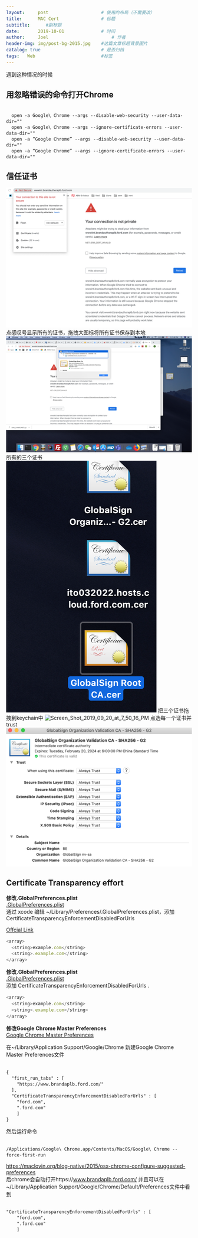 ```yaml
---
layout:     post   				    # 使用的布局（不需要改）
title:      MAC Cert 				# 标题 
subtitle:      #副标题
date:       2019-10-01				# 时间
author:     Joel 						# 作者
header-img: img/post-bg-2015.jpg 	#这篇文章标题背景图片
catalog: true 						# 是否归档
tags:	Web							#标签
---
```

遇到这种情况的时候
##   用忽略错误的命令打开Chrome
<pre><code>
  open -a Google\ Chrome --args --disable-web-security --user-data-dir=""
  open -a Google\ Chrome --args --ignore-certificate-errors --user-data-dir=""
  open -a “Google Chrome” --args --disable-web-security --user-data-dir=""
  open -a “Google Chrome” --args --ignore-certificate-errors --user-data-dir=""
</code></pre>
##   信任证书
![Screen_Shot_2019_09_20_at_7_35_22_PM](/img/blog/Cert_files/b80b5082a888910dea077327597e8c6862b11cfb.png)
点感叹号显示所有的证书，拖拽大图标将所有证书保存到本地
![Screen_Shot_2019_09_20_at_7_42_31_PM](/img/blog/Cert_files/899e8830339d8e0aea3d446052c344f13b4fd1c4.png)
所有的三个证书
![Screen_Shot_2019_09_20_at_7_43_04_PM](/img/blog/Cert_files/29ea6ef6b5ee08d6ea9bb8a61efb359c47aa3256.png)
把三个证书拖拽到keychain中
![Screen_Shot_2019_09_20_at_7_50_16_PM](/img/blog/Cert_files/d1dfe178a005c2a6b9a65cba4cebf0012e1d65ae.png)
点选每一个证书并trust
![Screen_Shot_2019_09_20_at_7_51_45_PM](/img/blog/Cert_files/04037c2007bfe15c912f5ba8acd4da1e9ca8257b.png)

##  Certificate Transparency effort
**修改.GlobalPreferences.plist**  
[.GlobalPreferences.plist](https://www.moha.online/en/node/76)  
通过 xcode 编辑 ~/Library/Preferences/.GlobalPreferences.plist，添加 CertificateTransparencyEnforcementDisabledForUrls   

[Offcial Link](https://www.chromium.org/administrators/policy-list-3#CertificateTransparencyEnforcementDisabledForUrls)    

```javascript
<array>
  <string>example.com</string>
  <string>.example.com</string>
</array>
```
**修改.GlobalPreferences.plist**  
[.GlobalPreferences.plist](https://apple.stackexchange.com/questions/186026/how-to-disable-incognito-mode-in-chrome)   
添加 CertificateTransparencyEnforcementDisabledForUrls . 
```javascript
<array>
  <string>example.com</string>
  <string>.example.com</string>
</array>
```

**修改Google Chrome Master Preferences**  
[Google Chrome Master Preferences](https://themacwrangler.wordpress.com/2016/01/07/managing-google-chrome-on-mac-os-x/)   

在~/Library/Application Support/Google/Chrome 新建Google Chrome Master Preferences文件
<pre><code>
{
  "first_run_tabs" : [
    "https://www.brandaplb.ford.com/"
  ],
  "CertificateTransparencyEnforcementDisabledForUrls" : [
  	"ford.com",
  	".ford.com"
	]
}
</code></pre>
然后运行命令
<pre><code>
/Applications/Google\ Chrome.app/Contents/MacOS/Google\ Chrome --force-first-run
</code></pre>
https://maclovin.org/blog-native/2015/osx-chrome-configure-suggested-preferences   
后chrome会自动打开https://www.brandaplb.ford.com/
并且可以在~/Library/Application Support/Google/Chrome/Default/Preferences文件中看到
<pre><code>
"CertificateTransparencyEnforcementDisabledForUrls" : [
  	"ford.com",
  	".ford.com"
	]
</code></pre>
  

